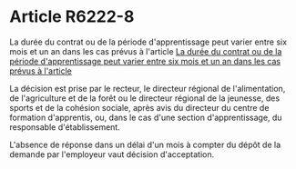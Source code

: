 # Article R6222-8

La durée du contrat ou de la période d'apprentissage peut varier entre six mois et un an dans les cas prévus à l'article [La durée du contrat ou de la période d'apprentissage peut varier entre six mois et un an dans les cas prévus à l'article][1] 

  
La décision est prise par le recteur, le directeur régional de l'alimentation, de l'agriculture et de la forêt ou le directeur régional de la jeunesse, des sports et de la cohésion sociale, après avis du directeur du centre de formation d'apprentis, ou, dans le cas d'une section d'apprentissage, du responsable d'établissement.

  
L'absence de réponse dans un délai d'un mois à compter du dépôt de la demande par l'employeur vaut décision d'acceptation.

 [1]: /affichCodeArticle.do?cidTexte=LEGITEXT000006072050&idArticle=LEGIARTI000006904005&dateTexte=&categorieLien=cid